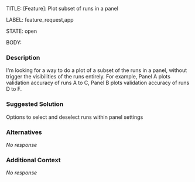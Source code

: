TITLE:
[Feature]: Plot subset of runs in a panel

LABEL:
feature_request,app

STATE:
open

BODY:
### Description

I'm looking for a way to do a plot of a subset of the runs in a panel, without trigger the visibilities of the runs entirely. For example, Panel A plots validation accuracy of runs A to C, Panel B plots validation accuracy of runs D to F. 

### Suggested Solution

Options to select and deselect runs within panel settings

### Alternatives

_No response_

### Additional Context

_No response_

